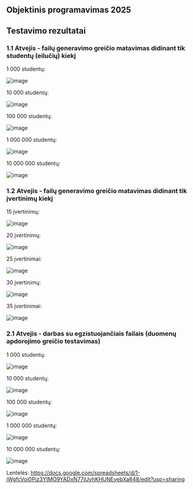 ## Objektinis programavimas 2025

## Testavimo rezultatai
### 1.1 Atvejis - failų generavimo greičio matavimas didinant tik studentų (eilučių) kiekį

1 000 studentų:

![image](https://github.com/user-attachments/assets/1b7f6f3e-f13d-4cad-a5cb-dbb26d782d3e)

10 000 studentų:

![image](https://github.com/user-attachments/assets/adaaada4-0cf3-49d1-bffa-cd2d4658ac77)

100 000 studentų:

![image](https://github.com/user-attachments/assets/8b36547b-b6bd-4bf7-a2f6-e5579f4588a2)

1 000 000 studentų:

![image](https://github.com/user-attachments/assets/2f12fe07-f08c-4543-bc83-bedf88a0a715)

10 000 000 studentų:

![image](https://github.com/user-attachments/assets/7b70710d-514c-4ddc-9b6e-20f4ddd90528)


### 1.2 Atvejis - failų generavimo greičio matavimas didinant tik įvertinimų kiekį

15 įvertinimų:

![image](https://github.com/user-attachments/assets/80d46a7a-aba3-420d-a25b-a116debb0d59)

20 įvertinimų:

![image](https://github.com/user-attachments/assets/f2c38183-aa0f-40f4-84fd-f6b82cc3f334)

25 įvertinimai:

![image](https://github.com/user-attachments/assets/e20c5fb0-0957-43cf-a1dc-f97b43649be3)

30 įvertinimų:

![image](https://github.com/user-attachments/assets/b0978b60-b8c9-4b15-9b3b-4148ebeba1fc)

35 įvertinimai:

![image](https://github.com/user-attachments/assets/e2095aac-e464-4034-ae49-20e43bea67da)

### 2.1 Atvejis - darbas su egzistuojančiais failais (duomenų apdorojimo greičio testavimas)

1 000 studentų:

![image](https://github.com/user-attachments/assets/2b825d08-715c-48a9-864f-bee1a0e1088b)

10 000 studentų:

![image](https://github.com/user-attachments/assets/064872cb-9577-4d78-afb4-2b8cb3ef55ae)

100 000 studentų:

![image](https://github.com/user-attachments/assets/693b1bea-2e2c-4b20-9649-f8d3dc4b0e9e)

1 000 000 studentų:

![image](https://github.com/user-attachments/assets/01a1ec77-db54-4906-aa95-92f5bf73b2a4)

10 000 000 studentų:

![image](https://github.com/user-attachments/assets/eeef9e09-46d0-4300-b9d6-c159b2b35181)


Lentelės: https://docs.google.com/spreadsheets/d/1-jWgfcVoi0Piz3YIMO9YADxN77jUyhKHUNEyebXa848/edit?usp=sharing
